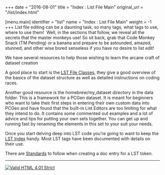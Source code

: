 +++
date = "2016-08-01"
title = "Index : List File Main"
original_url = "/list/index.html"

[menu.main]
    identifier = "list"
    name = "Index : List File Main"
        weight = -1
+++
List file editing can be a daunting task, so many tags, what tags to
use, where to use them!  Well, in the sections that follow, we reveal
all the secrets that the master monkeys use! So sit back, grab that Code
Monkey Snack (TM Pending) or a banana and prepare to be astounded,
amazed, stunned, and other wise bored senseless if you have no desire to
list edit!

We have several resources to help those wishing to learn the arcane
craft of dataset creation

A good place to start is the [LST File
Classes](/list/lst-file-class/lst-file-class_index.html), they give a good overview of
the basics of the dataset structure as well as detailed instructions on
coding races.

Another good resource is the homebrew/my\_dataset directory in the data
folder. This is a framework for a PCGen dataset. It is meant for
beginners who want to take their first steps in entering their own
custom data into PCGen and have found that the built-in List Editors are
too limiting for what they intend to do. It contains some commented out
examples and a lot of advice and tips for putting your own sets
together. You can get up and running fast by renaming the elements in
this set to your suit your needs.

Once you start delving deep into LST code you're going to want to keep
the [LST Index](/navlistindex.html) handy. Most LST tags have been
documented with details on their use.

There are [Standards](/standards.html) to follow when creating a doc
entry for a LST token.

------------------------------------------------------------------------

[![Valid HTML 4.01
Strict](../images/system/valid-html401.png)](http://validator.w3.org/check?uri=referer)


